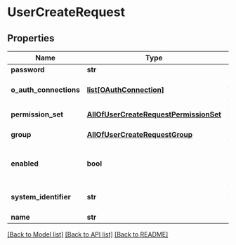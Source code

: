 # UserCreateRequest

## Properties
Name | Type | Description | Notes
------------ | ------------- | ------------- | -------------
**password** | **str** | Cleartext password of the user. | [optional] 
**o_auth_connections** | [**list[OAuthConnection]**](OAuthConnection.md) | List of Tgstation.Server.Api.Models.OAuthConnections associated with the user. | [optional] 
**permission_set** | [**AllOfUserCreateRequestPermissionSet**](AllOfUserCreateRequestPermissionSet.md) | The Tgstation.Server.Api.Models.PermissionSet directly associated with the user. | [optional] 
**group** | [**AllOfUserCreateRequestGroup**](AllOfUserCreateRequestGroup.md) | The Tgstation.Server.Api.Models.Internal.UserGroup asociated with the user, if any. | [optional] 
**enabled** | **bool** | If the Tgstation.Server.Api.Models.Internal.UserModelBase is enabled since users cannot be deleted. System users cannot be disabled | [optional] 
**system_identifier** | **str** | The SID/UID of the Tgstation.Server.Api.Models.Internal.UserModelBase on Windows/POSIX respectively | [optional] 
**name** | **str** |  | [optional] 

[[Back to Model list]](../README.md#documentation-for-models) [[Back to API list]](../README.md#documentation-for-api-endpoints) [[Back to README]](../README.md)

